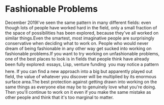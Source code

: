 # Fashionable Problems

December 2019I've seen the same pattern in many different fields: even though
lots of people have worked hard in the field, only a small fraction
of the space of possibilities has been explored, because they've
all worked on similar things.Even the smartest, most imaginative people are surprisingly
conservative when deciding what to work on. People who would never
dream of being fashionable in any other way get sucked into working
on fashionable problems.If you want to try working on unfashionable problems, one of the
best places to look is in fields that people think have already been
fully explored: essays, Lisp, venture funding  you may notice a
pattern here. If you can find a new approach into a big but apparently
played out field, the value of whatever you discover will be
multiplied by its enormous surface area.The best protection against getting drawn into working on the same
things as everyone else may be to genuinely 
love what you're doing.
Then you'll continue to work on it even if you make the same mistake
as other people and think that it's too marginal to matter.